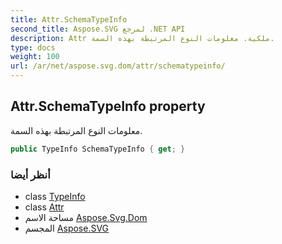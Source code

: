 ```yaml
---
title: Attr.SchemaTypeInfo
second_title: Aspose.SVG لمرجع .NET API
description: Attr ملكية. معلومات النوع المرتبطة بهذه السمة.
type: docs
weight: 100
url: /ar/net/aspose.svg.dom/attr/schematypeinfo/
---
```

## Attr.SchemaTypeInfo property

معلومات النوع المرتبطة بهذه السمة.

```csharp
public TypeInfo SchemaTypeInfo { get; }
```

### أنظر أيضا

* class [TypeInfo](../../typeinfo/)
* class [Attr](../)
* مساحة الاسم [Aspose.Svg.Dom](../../attr/)
* المجسم [Aspose.SVG](../../../)


